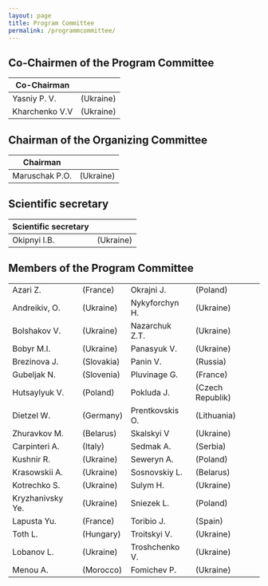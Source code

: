 ```yaml
---
layout: page
title: Program Committee
permalink: /programmcommittee/
---
```


## Co-Chairmen of the Program Committee ##

| Co-Chairman |  |
| ------------- | ------------- |
| Yasniy P. V. | (Ukraine) |
| Kharchenko V.V | (Ukraine) |

## Chairman of the Organizing Committee ##

| Chairman |  |
| ------ | ----------- |
| Maruschak P.O. | (Ukraine) |

## Scientific secretary ##

|Scientific secretary  |  |
| ------ | ----------- |
| Okipnyi I.B. | (Ukraine) |

## Members of the Program Committee ##

|  |  |  |  |
| ------ | ----------- | ------ | ----------- |
|  Azari Z. | (France) | Okrajni J. | (Poland) |
| Andreikiv, O. | (Ukraine) | Nykyforchyn H. | (Ukraine) |
| Bolshakov V. | (Ukraine) | Nazarchuk Z.T. | (Ukraine) |
| Bobyr M.I. | (Ukraine) | Panasyuk V. |	(Ukraine) |
| Brezinova J. | (Slovakia) | Panin V. |	(Russia) | 
| Gubeljak N. | (Slovenia) | Pluvinage G.| (France) |
| Hutsaylyuk V.| (Poland) | Pokluda J. | (Czech Republik) |
| Dietzel W. | (Germany) | Prentkovskis O. | (Lithuania) |
| Zhuravkov М. | (Belarus) | Skalskyi V | (Ukraine) |
| Carpinteri A. | (Italy) | Sedmak A. | (Serbia) |
| Kushnir R. | (Ukraine) | Seweryn A. | (Poland) | 
| Krasowskii A. | (Ukraine) | Sosnovskiy L. | (Belarus) |
| Kotrechko S. | (Ukraine) | Sulym H. | (Ukraine) |
| Kryzhanivsky Ye. | (Ukraine) | Sniezek L. | (Poland) |
| Lapusta Yu. | (France) | Toribio J. | (Spain) |
| Toth L. | (Hungary) | Troitskyi V. | (Ukraine) |
| Lobanov L. | (Ukraine) | Troshchenko V. | (Ukraine) |
| Menou A. | (Morocco) | Fomichev P. | (Ukraine) |

